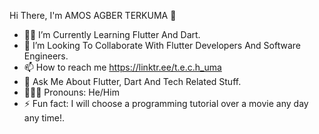    Hi There, I'm AMOS AGBER TERKUMA 👋
- 👨‍🎓 I’m Currently Learning Flutter And Dart.
- 🤝 I’m Looking To Collaborate With Flutter Developers And Software Engineers.
- 📫 How to reach me https://linktr.ee/t.e.c.h_uma
- 📝 Ask Me About Flutter, Dart And Tech Related Stuff.
- 🙎🏽‍♂️ Pronouns: He/Him
- ⚡ Fun fact: I will choose a programming tutorial over a movie any day any time!.



<!---
TerkumaAmos/TerkumaAmos is a ✨ special ✨ repository because its `README.md` (this file) appears on your GitHub profile.
You can click the Preview link to take a look at your changes.
--->
